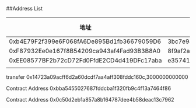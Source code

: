 ##Address List

| 地址                                         | 私钥                                                               | 别名               | Token数量 |
| ------------------------------------------ | ---------------------------------------------------------------- | ---------------- | ------- |
| 0xb4E79F2f399e6F068fA6De895Bd1fb36679059D6 | 3bc7e987e2eb42ab52c7dabd3b9f04d91e4c347c82dafc8f705c1264d44e32c2 | saveTenanantAddr |         |
| 0xF87932Ee0e167f8B54209ca943af4Fad93B3B8A0 | 8f9af2ac74e07554439c22a87a5fd044bbb69ec9f7593e7a13631b00a70385d8 |                  |         |
| 0xEE08577BF2b72cD72Fd0FfdE2CD4d419DFc17aba | e35741504d6da75efb89dd86e29cdbb66c75f3088a2dac26d8bd0a523f702e77 |                  |         |
|                                            |                                                                  |                  |         |
transfer
0x14723a09acff6d2a60dcdf7aa4aff308fddc160c,3000000000000


Contract Address 
0xbba5455027687fddcba1f320fb9c4f13a7464f86

Contract Address
0x0c50d2eb1a857a8b164787dee4b58deac13c7962
